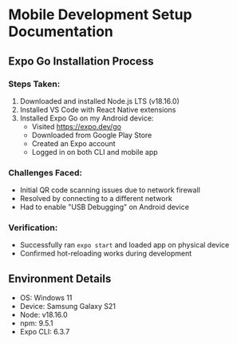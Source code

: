 # Mobile Development Setup Documentation

## Expo Go Installation Process

### Steps Taken:

1. Downloaded and installed Node.js LTS (v18.16.0)
2. Installed VS Code with React Native extensions
3. Installed Expo Go on my Android device:
   - Visited https://expo.dev/go
   - Downloaded from Google Play Store
   - Created an Expo account
   - Logged in on both CLI and mobile app

### Challenges Faced:

- Initial QR code scanning issues due to network firewall
- Resolved by connecting to a different network
- Had to enable "USB Debugging" on Android device

### Verification:

- Successfully ran `expo start` and loaded app on physical device
- Confirmed hot-reloading works during development

## Environment Details

- OS: Windows 11
- Device: Samsung Galaxy S21
- Node: v18.16.0
- npm: 9.5.1
- Expo CLI: 6.3.7
